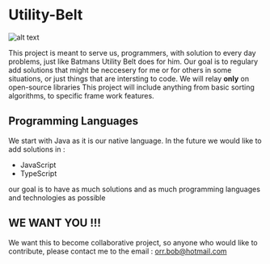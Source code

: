 # Utility-Belt

![alt text](https://pre00.deviantart.net/7913/th/pre/f/2011/290/7/a/batman_logo_by_machsabre-d4d6rrn.png)

This project is meant to serve us, programmers, with solution to every day problems,
just like Batmans Utility Belt does for him.
Our goal is to regulary add solutions that might be neccesery for me or for others in some situations,
or just things that are intersting to code.
We will relay **only** on open-source libraries
This project will include anything from basic sorting algorithms, to specific frame work features.

## Programming Languages
We start with Java as it is our native language.
In the future we would like to add solutions in :
- JavaScript
- TypeScript

our goal is to have as much solutions and as much programming languages and technologies as possible

## WE WANT YOU !!!
We want this to become collaborative project, so anyone who would like to contribute,
please contact me to the email : orr.bob@hotmail.com
